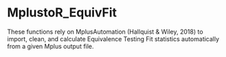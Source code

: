 # MplustoR_EquivFit
These functions rely on MplusAutomation (Hallquist &amp; Wiley, 2018) to import, clean, and calculate Equivalence Testing Fit statistics automatically from a given Mplus output file.
